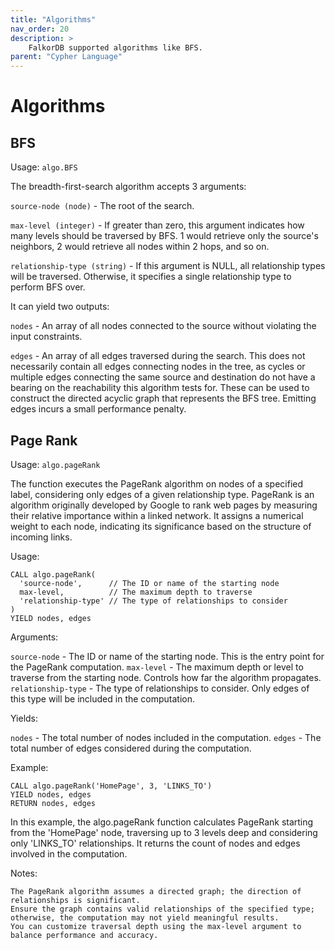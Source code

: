 ```yaml
---
title: "Algorithms"
nav_order: 20
description: >
    FalkorDB supported algorithms like BFS.
parent: "Cypher Language"
---
```


# Algorithms

## BFS

Usage: `algo.BFS`

The breadth-first-search algorithm accepts 3 arguments:

`source-node (node)` - The root of the search.

`max-level (integer)` - If greater than zero, this argument indicates how many levels should be traversed by BFS. 1 would retrieve only the source's neighbors, 2 would retrieve all nodes within 2 hops, and so on.

`relationship-type (string)` - If this argument is NULL, all relationship types will be traversed. Otherwise, it specifies a single relationship type to perform BFS over.

It can yield two outputs:

`nodes` - An array of all nodes connected to the source without violating the input constraints.

`edges` - An array of all edges traversed during the search. This does not necessarily contain all edges connecting nodes in the tree, as cycles or multiple edges connecting the same source and destination do not have a bearing on the reachability this algorithm tests for. These can be used to construct the directed acyclic graph that represents the BFS tree. Emitting edges incurs a small performance penalty.

## Page Rank

Usage: `algo.pageRank`

The function executes the PageRank algorithm on nodes of a specified label, 
considering only edges of a given relationship type. 
PageRank is an algorithm originally developed by Google to rank web pages by 
measuring their relative importance within a linked network. 
It assigns a numerical weight to each node, indicating its significance based 
on the structure of incoming links.

Usage:

```cypher
CALL algo.pageRank(
  'source-node',      // The ID or name of the starting node
  max-level,          // The maximum depth to traverse
  'relationship-type' // The type of relationships to consider
)
YIELD nodes, edges
```

Arguments:

`source-node` - The ID or name of the starting node. This is the entry point for the PageRank computation.
`max-level` - The maximum depth or level to traverse from the starting node. Controls how far the algorithm propagates.
`relationship-type` - The type of relationships to consider. Only edges of this type will be included in the computation.

Yields:

`nodes` - The total number of nodes included in the computation.
`edges` - The total number of edges considered during the computation.

Example:

```cypher
CALL algo.pageRank('HomePage', 3, 'LINKS_TO')
YIELD nodes, edges
RETURN nodes, edges
```

In this example, the algo.pageRank function calculates PageRank starting from the 'HomePage' node, traversing up to 3 levels deep and considering only 'LINKS_TO' relationships. It returns the count of nodes and edges involved in the computation.

Notes:

    The PageRank algorithm assumes a directed graph; the direction of relationships is significant.
    Ensure the graph contains valid relationships of the specified type; otherwise, the computation may not yield meaningful results.
    You can customize traversal depth using the max-level argument to balance performance and accuracy.

